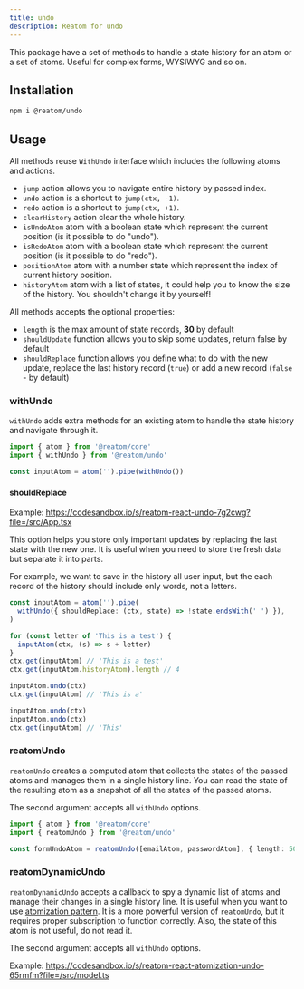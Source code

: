```yaml
---
title: undo
description: Reatom for undo
---
```


This package have a set of methods to handle a state history for an atom or a set of atoms. Useful for complex forms, WYSIWYG and so on.

## Installation

```sh
npm i @reatom/undo
```

## Usage

All methods reuse `WithUndo` interface which includes the following atoms and actions.

- `jump` action allows you to navigate entire history by passed index.
- `undo` action is a shortcut to `jump(ctx, -1)`.
- `redo` action is a shortcut to `jump(ctx, +1)`.
- `clearHistory` action clear the whole history.
- `isUndoAtom` atom with a boolean state which represent the current position (is it possible to do "undo").
- `isRedoAtom` atom with a boolean state which represent the current position (is it possible to do "redo").
- `positionAtom` atom with a number state which represent the index of current history position.
- `historyAtom` atom with a list of states, it could help you to know the size of the history. You shouldn't change it by yourself!

All methods accepts the optional properties:

- `length` is the max amount of state records, **30** by default
- `shouldUpdate` function allows you to skip some updates, return false by default
- `shouldReplace` function allows you define what to do with the new update, replace the last history record (`true`) or add a new record (`false` - by default)

### withUndo

`withUndo` adds extra methods for an existing atom to handle the state history and navigate through it.

```ts
import { atom } from '@reatom/core'
import { withUndo } from '@reatom/undo'

const inputAtom = atom('').pipe(withUndo())
```

#### shouldReplace

Example: https://codesandbox.io/s/reatom-react-undo-7g2cwg?file=/src/App.tsx

This option helps you store only important updates by replacing the last state with the new one. It is useful when you need to store the fresh data but separate it into parts.

For example, we want to save in the history all user input, but the each record of the history should include only words, not a letters.

```ts
const inputAtom = atom('').pipe(
  withUndo({ shouldReplace: (ctx, state) => !state.endsWith(' ') }),
)

for (const letter of 'This is a test') {
  inputAtom(ctx, (s) => s + letter)
}
ctx.get(inputAtom) // 'This is a test'
ctx.get(inputAtom.historyAtom).length // 4

inputAtom.undo(ctx)
ctx.get(inputAtom) // 'This is a'

inputAtom.undo(ctx)
inputAtom.undo(ctx)
ctx.get(inputAtom) // 'This'
```

### reatomUndo

`reatomUndo` creates a computed atom that collects the states of the passed atoms and manages them in a single history line. You can read the state of the resulting atom as a snapshot of all the states of the passed atoms.

The second argument accepts all `withUndo` options.

```ts
import { atom } from '@reatom/core'
import { reatomUndo } from '@reatom/undo'

const formUndoAtom = reatomUndo([emailAtom, passwordAtom], { length: 50 })
```

### reatomDynamicUndo

`reatomDynamicUndo` accepts a callback to spy a dynamic list of atoms and manage their changes in a single history line. It is useful when you want to use [atomization pattern](/guides/atomization/). It is a more powerful version of `reatomUndo`, but it requires proper subscription to function correctly. Also, the state of this atom is not useful, do not read it.

The second argument accepts all `withUndo` options.

Example: https://codesandbox.io/s/reatom-react-atomization-undo-65rmfm?file=/src/model.ts

